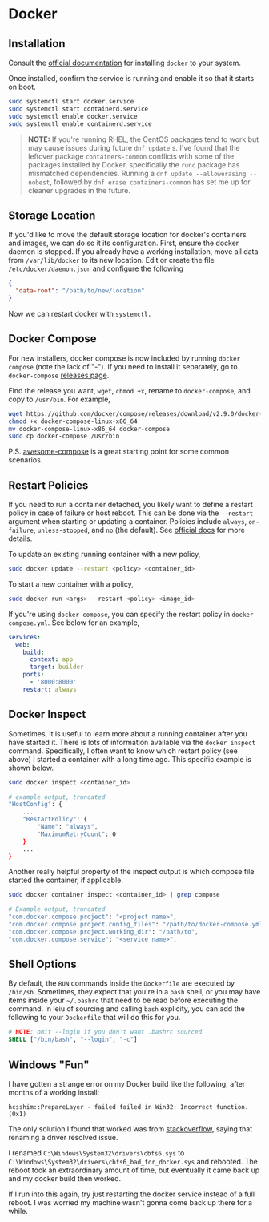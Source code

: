 # Docker

## Installation

Consult the [official documentation](https://docs.docker.com/engine/install/) for installing `docker` to your system.

Once installed, confirm the service is running and enable it so that it starts on boot.

```bash
sudo systemctl start docker.service
sudo systemctl start containerd.service
sudo systemctl enable docker.service
sudo systemctl enable containerd.service
```

> **NOTE:** If you're running RHEL, the CentOS packages tend to work but may cause issues during future `dnf update`'s. I've found that the leftover package `containers-common` conflicts with some of the packages installed by Docker, specifically the `runc` package has mismatched dependencies. Running a `dnf update --allowerasing --nobest`, followed by `dnf erase containers-common` has set me up for cleaner upgrades in the future.

## Storage Location

If you'd like to move the default storage location for docker's containers and images, we can do so it its configuration. First, ensure the docker daemon is stopped. If you already have a working installation, move all data from `/var/lib/docker` to its new location. Edit or create the file `/etc/docker/daemon.json` and configure the following

```json
{
  "data-root": "/path/to/new/location"
}
```

Now we can restart docker with `systemctl.`

## Docker Compose

For new installers, docker compose is now included by running `docker compose` (note the lack of "-"). If you need to install it separately, go to `docker-compose` [releases page](https://github.com/docker/compose/releases).

Find the release you want, `wget`, `chmod +x`, rename to `docker-compose`, and copy to `/usr/bin`. For example,

```bash
wget https://github.com/docker/compose/releases/download/v2.9.0/docker-compose-linux-x86_64
chmod +x docker-compose-linux-x86_64
mv docker-compose-linux-x86_64 docker-compose
sudo cp docker-compose /usr/bin
```

P.S. [awesome-compose](https://github.com/docker/awesome-compose) is a great starting point for some common scenarios.

## Restart Policies

If you need to run a container detached, you likely want to define a restart policy in case of failure or host reboot. This can be done via the `--restart` argument when starting or updating a container. Policies include `always`, `on-failure`, `unless-stopped`, and `no` (the default). See [official docs](https://docs.docker.com/config/containers/start-containers-automatically/) for more details.

To update an existing running container with a new policy,

```bash
sudo docker update --restart <policy> <container_id>
```

To start a new container with a policy,

```bash
sudo docker run <args> --restart <policy> <image_id>
```

If you're using `docker compose`, you can specify the restart policy in `docker-compose.yml`. See below for an example,

```yaml
services:
  web: 
    build:
      context: app
      target: builder
    ports: 
      - '8000:8000'
    restart: always
```

## Docker Inspect

Sometimes, it is useful to learn more about a running container after you have started it. There is lots of information available via the `docker inspect` command. Specifically, I often want to know which restart policy (see above) I started a container with a long time ago. This specific example is shown below.

```bash
sudo docker inspect <container_id>

# example output, truncated
"HostConfig": {
    ...
    "RestartPolicy": {
        "Name": "always",
        "MaximumRetryCount": 0
    }
    ...
}
```

Another really helpful property of the inspect output is which compose file started the container, if applicable.

```bash
sudo docker container inspect <container_id> | grep compose

# Example output, truncated
"com.docker.compose.project": "<project name>",
"com.docker.compose.project.config_files": "/path/to/docker-compose.yml",
"com.docker.compose.project.working_dir": "/path/to",
"com.docker.compose.service": "<service name>",
```

## Shell Options

By default, the `RUN` commands inside the `Dockerfile` are executed by `/bin/sh`. Sometimes, they expect that you're in a `bash` shell, or you may have items inside your `~/.bashrc` that need to be read before executing the command. In leiu of sourcing and calling `bash` explicity, you can add the following to your `Dockerfile` that will do this for you.

```Dockerfile
# NOTE: omit --login if you don't want .bashrc sourced
SHELL ["/bin/bash", "--login", "-c"]
```

## Windows "Fun"

I have gotten a strange error on my Docker build like the following, after months of a working install:

```console
hcsshim::PrepareLayer - failed failed in Win32: Incorrect function. (0x1)
```

The only solution I found that worked was from [stackoverflow](https://stackoverflow.com/questions/58986352/docker-build-fails-always-with-error-hcsshimpreparelayer-failed-failed-in-wi), saying that renaming a driver resolved issue.

I renamed `C:\Windows\System32\drivers\cbfs6.sys` to `C:\Windows\System32\drivers\cbfs6_bad_for_docker.sys` and rebooted. The reboot took an extraordinary amount of time, but eventually it came back up and my docker build then worked.

If I run into this again, try just restarting the docker service instead of a full reboot. I was worried my machine wasn't gonna come back up there for a while.
